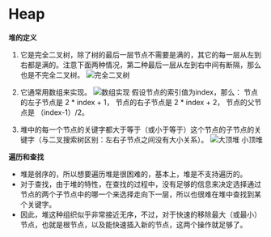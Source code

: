 # Heap
**堆的定义**
1. 它是完全二叉树，除了树的最后一层节点不需要是满的，其它的每一层从左到右都是满的。注意下面两种情况，第二种最后一层从左到右中间有断隔，那么也是不完全二叉树。
![完全二叉树](https://images2017.cnblogs.com/blog/1120165/201801/1120165-20180110172919691-111902922.png "完全二叉树")
2. 它通常用数组来实现。
![数组实现](https://images2017.cnblogs.com/blog/1120165/201801/1120165-20180110173213144-507404208.png "数组实现")
假设节点的索引值为index，那么：
节点的左子节点是 2 * index + 1，
节点的右子节点是 2 * index + 2，
节点的父节点是 （index-1）/2。

3. 堆中的每一个节点的关键字都大于等于（或小于等于）这个节点的子节点的关键字（与二叉搜索树区别：左右子节点之间没有大小关系）。
![大顶堆 小顶堆](https://pic4.zhimg.com/v2-c788326ab7acf758a08c9e90cf1a0cfb_b.jpg "大顶堆 小顶堆")

**遍历和查找**
* 堆是弱序的，所以想要遍历堆是很困难的，基本上，堆是不支持遍历的。
* 对于查找，由于堆的特性，在查找的过程中，没有足够的信息来决定选择通过节点的两个子节点中的哪一个来选择走向下一层，所以也很难在堆中查找到某个关键字。
* 因此，堆这种组织似乎非常接近无序，不过，对于快速的移除最大（或最小）节点，也就是根节点，以及能快速插入新的节点，这两个操作就足够了。